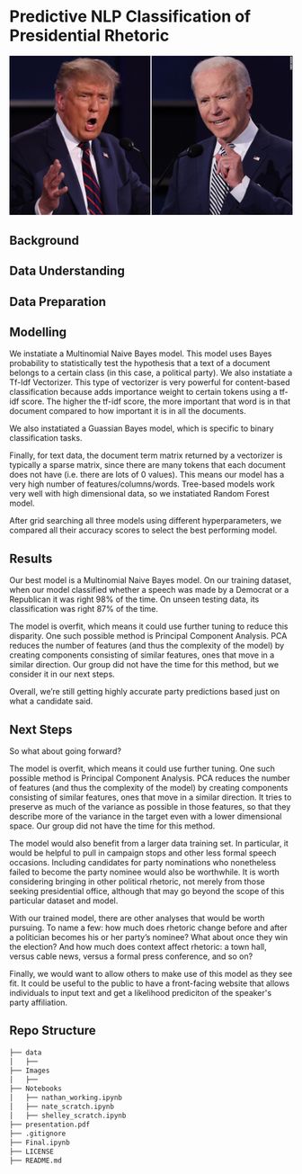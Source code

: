 # Predictive NLP Classification of Presidential Rhetoric
![ReadMe header](images/readmeheader.png)

## Background

## Data Understanding


## Data Preparation

## Modelling
We instatiate a Multinomial Naive Bayes model. This model uses Bayes probability to statistically test the hypothesis that a text of a document belongs to a certain class (in this case, a political party). We also instatiate a Tf-Idf Vectorizer. This type of vectorizer is very powerful for content-based classification because adds importance weight to certain tokens using a tf-idf score. The higher the tf-idf score, the more important that word is in that document compared to how important it is in all the documents. 

We also instatiated a Guassian Bayes model, which is specific to binary classification tasks.

Finally, for text data, the document term matrix returned by a vectorizer is typically a sparse matrix, since there are many tokens that each document does not have (i.e. there are lots of 0 values). This means our model has a very high number of features/columns/words. Tree-based models work very well with high dimensional data, so we instatiated Random Forest model.

After grid searching all three models using different hyperparameters, we compared all their accuracy scores to select the best performing model.


## Results
Our best model is a Multinomial Naive Bayes model. On our training dataset, when our model classified whether a speech was made by a Democrat or a Republican it was right 98% of the time. On unseen testing data, its classification was right 87% of the time.

The model is overfit, which means it could use further tuning to reduce this disparity. One such possible method is Principal Component Analysis. PCA reduces the number of features (and thus the complexity of the model) by creating components consisting of similar features, ones that move in a similar direction. Our group did not have the time for this method, but we consider it in our next steps.

Overall, we’re still getting highly accurate party predictions based just on what a candidate said.

## Next Steps
So what about going forward?

The model is overfit, which means it could use further tuning. One such possible method is Principal Component Analysis. PCA reduces the number of features (and thus the complexity of the model) by creating components consisting of similar features, ones that move in a similar direction. It tries to preserve as much of the variance as possible in those features, so that they describe more of the variance in the target even with a lower dimensional space. Our group did not have the time for this method.

The model would also benefit from a larger data training set. In particular, it would be helpful to pull in campaign stops and other less formal speech occasions. Including candidates for party nominations who nonetheless failed to become the party nominee would also be worthwhile. It is worth considering bringing in other political rhetoric, not merely from those seeking presidential office, although that may go beyond the scope of this particular dataset and model.

With our trained model, there are other analyses that would be worth pursuing. To name a few: how much does rhetoric change before and after a politician becomes his or her party’s nominee? What about once they win the election? And how much does context affect rhetoric: a town hall, versus cable news, versus a formal press conference, and so on?

Finally, we would want to allow others to make use of this model as they see fit. It could be useful to the public to have a front-facing website that allows individuals to input text and get a likelihood prediciton of the speaker's party affiliation.
  
## Repo Structure
```
├── data
│   ├── 
├── Images
│   ├── 
├── Notebooks
│   ├── nathan_working.ipynb
│   ├── nate_scratch.ipynb
│   ├── shelley_scratch.ipynb
├── presentation.pdf
├── .gitignore
├── Final.ipynb
├── LICENSE
├── README.md
```
